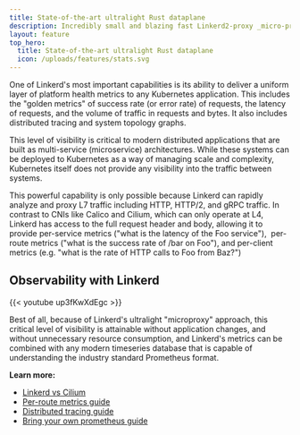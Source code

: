 ```yaml
---
title: State-of-the-art ultralight Rust dataplane
description: Incredibly small and blazing fast Linkerd2-proxy _micro-proxy_ written in Rust for security and performance.
layout: feature
top_hero:
  title: State-of-the-art ultralight Rust dataplane
  icon: /uploads/features/stats.svg
---
```


One of Linkerd's most important capabilities is its ability to deliver a uniform
layer of platform health metrics to any Kubernetes application. This includes
the "golden metrics" of success rate (or error rate) of requests, the latency
of requests, and the volume of traffic in requests and bytes. It also includes
distributed tracing and system topology graphs.

This level of visibility is critical to modern distributed applications that are
built as multi-service (microservice) architectures. While these systems can be
deployed to Kubernetes as a way of managing scale and complexity, Kubernetes
itself does not provide any visibility into the traffic between systems.

This powerful capability is only possible because Linkerd can rapidly analyze
and proxy L7 traffic including HTTP, HTTP/2, and gRPC traffic. In contrast to
CNIs like Calico and Cilium, which can only operate at L4, Linkerd has access to
 the full request header and body, allowing it to provide per-service metrics
 ("what is the latency of the Foo service"),  per-route metrics ("what is the
 success rate of /bar on Foo"), and per-client metrics (e.g. "what is the rate
 of HTTP calls to Foo from Baz?")

## Observability with Linkerd

{{< youtube up3fKwXdEgc >}}

Best of all, because of Linkerd's ultralight "microproxy" approach, this
critical level of visibility is attainable without application changes, and
without unnecessary resource consumption, and Linkerd's metrics can be combined
with any modern timeseries database that is capable of understanding the
industry standard Prometheus format.

**Learn more:**

- [Linkerd vs Cilium](/)
- [Per-route metrics guide](/)
- [Distributed tracing guide](/)
- [Bring your own prometheus guide](/)
